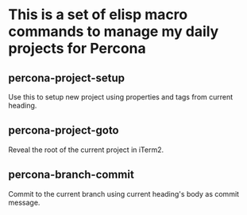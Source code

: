 This is a set of elisp macro commands to manage my daily projects for Percona
=============================================================================


percona-project-setup
---------------------

Use this to setup new project using properties and tags from current heading.


percona-project-goto
--------------------

Reveal the root of the current project in iTerm2.


percona-branch-commit
---------------------

Commit to the current branch using current heading's body as commit message.

